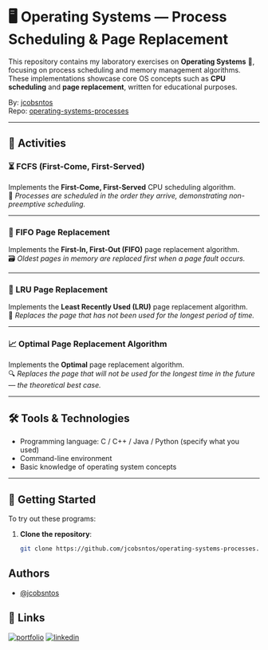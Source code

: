 # 🖥️ Operating Systems — Process Scheduling & Page Replacement

This repository contains my laboratory exercises on **Operating Systems** 🧵, focusing on process scheduling and memory management algorithms.  
These implementations showcase core OS concepts such as **CPU scheduling** and **page replacement**, written for educational purposes.

By: [jcobsntos](https://github.com/jcobsntos)  
Repo: [operating-systems-processes](https://github.com/jcobsntos/operating-systems-processes)

---

## 📂 Activities

### ⏳ FCFS (First-Come, First-Served)
Implements the **First-Come, First-Served** CPU scheduling algorithm.  
📝 *Processes are scheduled in the order they arrive, demonstrating non-preemptive scheduling.*

---

### 📄 FIFO Page Replacement
Implements the **First-In, First-Out (FIFO)** page replacement algorithm.  
🗃️ *Oldest pages in memory are replaced first when a page fault occurs.*

---

### 🔄 LRU Page Replacement
Implements the **Least Recently Used (LRU)** page replacement algorithm.  
🧹 *Replaces the page that has not been used for the longest period of time.*

---

### 📈 Optimal Page Replacement Algorithm
Implements the **Optimal** page replacement algorithm.  
🔍 *Replaces the page that will not be used for the longest time in the future — the theoretical best case.*

---

## 🛠️ Tools & Technologies

- Programming language: C / C++ / Java / Python (specify what you used)
- Command-line environment
- Basic knowledge of operating system concepts

---

## 🚀 Getting Started

To try out these programs:

1. **Clone the repository**:
   ```bash
   git clone https://github.com/jcobsntos/operating-systems-processes.git

## Authors

- [@jcobsntos](https://github.com/jcobsntos)


## 🔗 Links
[![portfolio](https://img.shields.io/badge/my_portfolio-000?style=for-the-badge&logo=ko-fi&logoColor=white)]()
[![linkedin](https://img.shields.io/badge/linkedin-0A66C2?style=for-the-badge&logo=linkedin&logoColor=white)](https://www.linkedin.com/in/jcobsntos)
